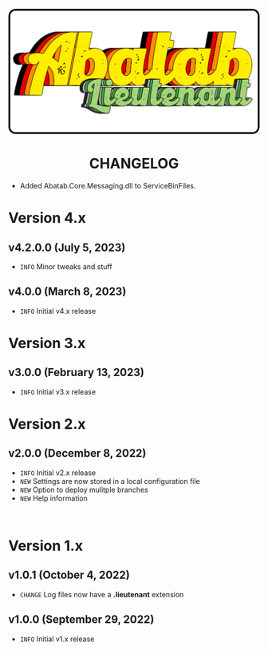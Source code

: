 <div align="center">

![Logo][Logo]

# CHANGELOG

</div>

* Added Abatab.Core.Messaging.dll to ServiceBinFiles.

# Version 4.x

## v4.2.0.0 (July 5, 2023)

* `INFO` Minor tweaks and stuff

## v4.0.0 (March 8, 2023)

* `INFO` Initial v4.x release

# Version 3.x

## v3.0.0 (February 13, 2023)

* `INFO` Initial v3.x release

# Version 2.x

## v2.0.0 (December 8, 2022)

* `INFO` Initial v2.x release
* `NEW` Settings are now stored in a local configuration file
* `NEW` Option to deploy mulitple branches
* `NEW` Help information

<br>

# Version 1.x

## v1.0.1 (October 4, 2022)

* `CHANGE` Log files now have a **.lieutenant** extension

## v1.0.0 (September 29, 2022)

* `INFO`  Initial v1.x release

[Logo]: ../resources/images/logos/AbatabLieutenantLogo.png